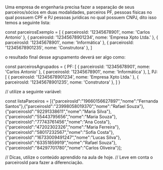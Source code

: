 Uma empresa de engenharia precisa fazer a separação de seus parceiros/sócios
em duas modalidades, parceiros PF, pessoas físicas no qual possuem CPF e PJ pessoas jurídicas no qual possuem CNPJ, dito isso temos a seguinte lista: 


const parceirosExemplo = [
    { parceirosId: '12345678901', nome: 'Carlos Antonio' },
    { parceirosId: '12345678901234', nome: 'Empresa Xpto Ltda.' },
    { parceirosId: '12345678901', nome: 'Informática' },
    { parceirosId: '12345678901235', nome: 'Construtora' },
]

o resultado final desse agrupamento deverá ser algo como:

const parceirosAgrupados = {
    PF: [
        { parceirosId: '12345678901', nome: 'Carlos Antonio' },
        { parceirosId: '12345678901', nome: 'Informática' },
    ],
    PJ: [
        { parceirosId: '12345678901234', nome: 'Empresa Xpto Ltda.' },
        { parceirosId: '12345678901235', nome: 'Construtora' },
    ]
}

// utilize a seguinte variável:

const listaParceiros = [{"parceirosId":"19660156627897","nome":"Fernanda Santos"},{"parceirosId":"23998058019370","nome":"Rafael Souza"},{"parceirosId":"92291338611","nome":"Maria Silva"},{"parceirosId":"55443795656","nome":"Maria Souza"},{"parceirosId":"77743761456","nome":"Ana Costa"},{"parceirosId":"47202302326","nome":"Maria Ferreira"},{"parceirosId":"58017232567","nome":"Sofia Costa"},{"parceirosId":"16733009491247","nome":"Lucas Silva"},{"parceirosId":"63351859919","nome":"Rafael Souza"},{"parceirosId":"84297701780","nome":"Carlos Oliveira"}];

// Dicas, utilize o conteúdo aprendido na aula de hoje.
// Leve em conta o parceirosId para fazer a diferenciação.
